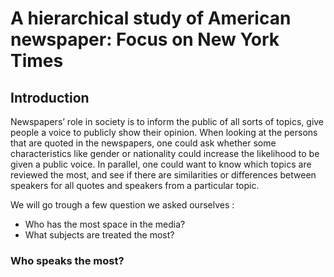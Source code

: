 <script src="https://cdn.plot.ly/plotly-2.6.3.min.js"></script>
# A hierarchical study of American newspaper: Focus on New York Times

## Introduction

Newspapers’ role in society is to inform the public of all sorts of topics, give people a voice to publicly show their opinion. When looking at the persons that are quoted in the newspapers, one could ask whether some characteristics like gender or nationality could increase the likelihood to be given a public voice. In parallel, one could want to know which topics are reviewed the most, and see if there are similarities or differences between speakers for all quotes and speakers from a particular topic. 

We will go trough a few question we asked ourselves : 
- Who has the most space in the media? 
- What subjects are treated the most? 

### Who speaks the most? 
<div markdown="0">
    <div id="1">
    </div>
    <style>
    
@property --num {
  syntax: "<integer>";
  initial-value: 0;
  inherits: false;
}

div#1 {
  animation: counter 5s infinite alternate ease-in-out;
  counter-reset: num var(--num);
  font: 800 40px system-ui;
  padding: 2rem;
}
div#1::after {
  content: counter(num)+"%";
}

@keyframes counter {
  from {
    --num: 0;
  }
  to {
    --num: 100;
  }
}
    </style
</div>
    
The distribution of the different nationalities of the speakers that are in the dataset is the following. It is grouped by the num of occurrences of the quotation, that is to say we counted a speaker X times if the quotation he·she is involved in appears X times. Almost the three quarters are american speakers. The main speakers come from America or Europe. The main ones correlate with the countries that have been awarded the price of "soft power" influence. As it can be seen in [wikipedia webpage](https://en.wikipedia.org/wiki/Soft_power), the last three different winners were: the USA, France and United Kingdom.

{% include_relative base__nationality_counting.html %}

Gender equality is sadly far from our dataset. The distribution of the different genders of the speakers is the following. For the rest of the analysis, genders other than male and female will be gathered in a "other" category as there are a really few of them.
{% include_relative base__gender_counting.html %}


{% include_relative base_occupation_counting.html %}
The distribution of the different work occupations of the speakers that are in the dataset is the following. It is grouped by the num of occurrences of the quotation, that is to say we counted a speaker X times if the quotation he·she is involved in appears X times. The split is more discrete but some work types stand out: half of the quotes are told by specific jobs which are all related to publishing something to a public. It is not surprising that people who first publish work publicly and already have a sort of relationship with the population are the ones that are the most quoted. 

        
        #### mettre barplot topic
The above barplot shows the distribution over the 20 first topics that were given by our BERTopic model. We see that the relationship between the USA and Russia takes up a lot of space in the New York Times. In second place, we find China and it capital. These two first topics dominate all others by far. It looks like New York Times is fond of ambiguous international relationships... Now look how impressive BERTopic is at clustering the other topics!
        
## Let's concentrate on economics topics : 
We've started by manually selecting some words related to economics.
{% include_relative wordcloud.html %}
We could then automatically select economic topics among the BERTopic generated ones and finally have XXX quotes characterised as "related to economics".
      
 
{% include_relative in_eco_topic_nationality_counting.html %}

{% include_relative in_eco_topics_gender_counting.html %}
 Gender inequality is very high in this fields !

 
{% include_relative in_eco_topics_occupation_counting.html %}
        
### Does it impact Economics ? 

{% include_relative dowjones1.html %}

        
    Our next analysis consists in zooming into the domain of economics and trying to infer common variation between the quotation frequency and the Dow Jones Index which is the oldest price-weighted measurement stock market index in the United States. Feel free to zoom into the plot by selecting a window. It’s obvious that the year 2017 was very rich in economic quotes and it seems related to a massive increase of the Dow Jones. The reasons for this increase are beyond the scope of this study but could be interesting to investigate.
{% include_relative dowjones_vs_quotes_2015-01-01-2020-04-16_.html %}
    
